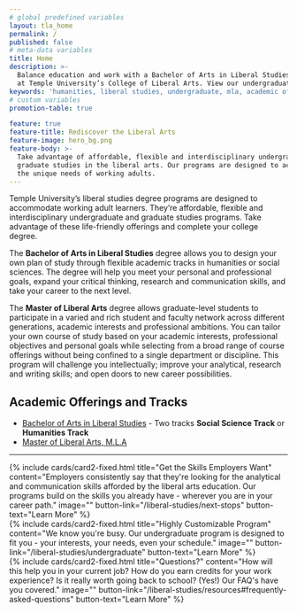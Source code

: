 ```yaml
---
# global predefined variables
layout: tla_home
permalink: /
published: false
# meta-data variables
title: Home
description: >-
  Balance education and work with a Bachelor of Arts in Liberal Studies or a Master of Liberal Arts
  at Temple University’s College of Liberal Arts. View our undergraduate academic offerings.
keywords: 'humanities, liberal studies, undergraduate, mla, academic offerings'
# custom variables
promotion-table: true

feature: true
feature-title: Rediscover the Liberal Arts
feature-image: hero_bg.png
feature-body: >-
  Take advantage of affordable, flexible and interdisciplinary undergraduate and
  graduate studies in the liberal arts. Our programs are designed to accommodate
  the unique needs of working adults.
---
```

Temple University’s liberal studies degree programs are designed to accommodate working adult learners. They’re affordable, flexible and interdisciplinary undergraduate and graduate studies programs. Take advantage of these life-friendly offerings and complete your college degree.

The **Bachelor of Arts in Liberal Studies** degree allows you to design your own plan of study through flexible academic tracks in humanities or social sciences. The degree will help you meet your personal and professional goals, expand your critical thinking, research and communication skills, and take your career to the next level.

The **Master of Liberal Arts** degree allows graduate-level students to participate in a varied and rich student and faculty network across different generations, academic interests and professional ambitions. You can tailor your own course of study based on your academic interests, professional objectives and personal goals while selecting from a broad range of course offerings without being confined to a single department or discipline. This program will challenge you intellectually; improve your analytical, research and writing skills; and open doors to new career possibilities.

## Academic Offerings and Tracks
- [Bachelor of Arts in Liberal Studies](https://www.temple.edu/academics/degree-programs/liberal-studies-major-la-libs-ba) - Two tracks **Social Science Track** or **Humanities Track**<br>
- [Master of Liberal Arts, M.L.A](https://www.temple.edu/academics/degree-programs/liberal-arts-mla-la-liba-mla)

___

<div class="row row-wide">
  <div class="col m12 l4">{% include cards/card2-fixed.html
    title="Get the Skills Employers Want"
    content="Employers consistently say that they're looking for the analytical and communication skills afforded by the liberal arts education. Our programs build on the skills you already have - wherever you are in your career path."
    image=""
    button-link="/liberal-studies/next-stops"
    button-text="Learn More" %}
  </div>
  <div class="row row-wide">
    <div class="col m12 l4">{% include cards/card2-fixed.html
      title="Highly Customizable Program"
      content="We know you're busy. Our undergraduate program is designed to fit you - your interests, your needs, even your schedule."
      image=""
      button-link="/liberal-studies/undergraduate"
      button-text="Learn More" %}
    </div>
    <div class="row row-wide">
      <div class="col m12 l4">{% include cards/card2-fixed.html
        title="Questions?"
        content="How will this help you in your current job? How do you earn credits for your work experience? Is it really worth going back to school? (Yes!) Our FAQ's have you covered."
        image=""
        button-link="/liberal-studies/resources#frequently-asked-questions"
        button-text="Learn More" %}
      </div>
</div>
